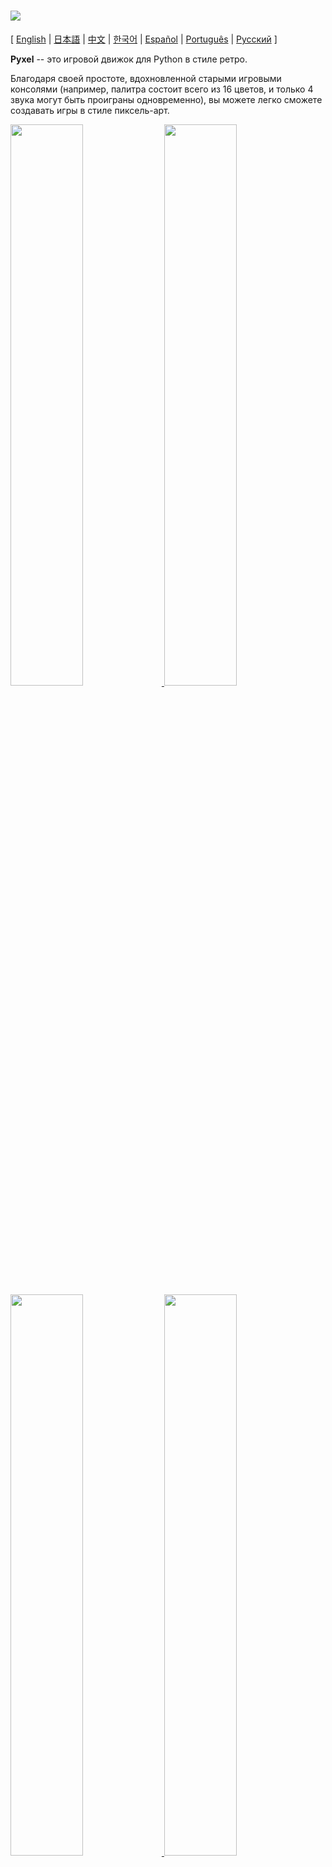 # <img src="https://raw.githubusercontent.com/kitao/pyxel/master/images/pyxel_logo_152x64.png">

[ [English](https://github.com/kitao/pyxel/blob/master/README.md) | [日本語](https://github.com/kitao/pyxel/blob/master/README.ja.md) | [中文](https://github.com/kitao/pyxel/blob/master/README.cn.md) | [한국어](https://github.com/kitao/pyxel/blob/master/README.ko.md) | [Español](https://github.com/kitao/pyxel/blob/master/README.es.md) | [Português](https://github.com/kitao/pyxel/blob/master/README.pt.md) | [Русский](https://github.com/kitao/pyxel/blob/master/README.ru.md) ]

**Pyxel** -- это игровой движок для Python в стиле ретро.

Благодаря своей простоте, вдохновленной старыми игровыми консолями (например, палитра состоит всего из 16 цветов, и только 4 звука могут быть проиграны одновременно), вы можете легко сможете создавать игры в стиле пиксель-арт.

<a href="https://github.com/kitao/pyxel/blob/master/pyxel/examples/01_hello_pyxel.py" target="_blank">
<img src="https://raw.githubusercontent.com/kitao/pyxel/master/pyxel/examples/screenshots/01_hello_pyxel.gif" width="48%">
</a>

<a href="https://github.com/kitao/pyxel/blob/master/pyxel/examples/02_jump_game.py" target="_blank">
<img src="https://raw.githubusercontent.com/kitao/pyxel/master/pyxel/examples/screenshots/02_jump_game.gif" width="48%">
</a>

<a href="https://github.com/kitao/pyxel/blob/master/pyxel/examples/03_draw_api.py" target="_blank">
<img src="https://raw.githubusercontent.com/kitao/pyxel/master/pyxel/examples/screenshots/03_draw_api.gif" width="48%">
</a>

<a href="https://github.com/kitao/pyxel/blob/master/pyxel/examples/04_sound_api.py" target="_blank">
<img src="https://raw.githubusercontent.com/kitao/pyxel/master/pyxel/examples/screenshots/04_sound_api.gif" width="48%">
</a>

<a href="https://github.com/kitao/pyxel/blob/master/pyxel/editor/screenshots/image_tilemap_editor.gif" target="_blank">
<img src="https://raw.githubusercontent.com/kitao/pyxel/master/pyxel/editor/screenshots/image_tilemap_editor.gif" width="48%">
</a>

<a href="https://github.com/kitao/pyxel/blob/master/pyxel/editor/screenshots/sound_music_editor.gif" target="_blank">
<img src="https://raw.githubusercontent.com/kitao/pyxel/master/pyxel/editor/screenshots/sound_music_editor.gif" width="48%">
</a>

Характеристики игровой консоли и API для Pyxel позаимствованны из замечательной [PICO-8](https://www.lexaloffle.com/pico-8.php) и[TIC-80](https://tic.computer/).

Pyxel -- программа с открытым кодом и бесплатна для использовния. За дело!

## Характеристики

- Запускается на Windows, Mac и Linux
- Код пишется на Python3
- Фиксированная 16-цветная палитра
- 3 набора изображений 256x256 пикселей
- 8 тайлмапов 256x256 пикселей
- 4 канала с 64 определяемыми пользователем звуками
- 8 музыкальных композиций
- Ввод с клавиатуры, мышки или игрового контроллера
- Редактор изображений и звука

### Цветовая Палитра

<img src="https://raw.githubusercontent.com/kitao/pyxel/master/pyxel/examples/screenshots/05_color_palette.png">
<br><br>
<img src="https://raw.githubusercontent.com/kitao/pyxel/master/images/pyxel_palette.png">

## Как установить

### Для Windows

Сначала установите [Python3](https://www.python.org/) (версия 3.6.8 и выше).

Во время установки Python3 с помощью официального установщика, выберите опцию **add Python to PATH**, нажав кнопку внизу:

<img src="https://raw.githubusercontent.com/kitao/pyxel/master/images/python_installer.png">

Затем установите Pyxel, используя следующую `pip` команду из командной строки:

```sh
pip install -U pyxel
```

### Для Mac

Сначала в среде, где установлен менеджер пакетов [Homebrew](https://brew.sh/), установите [Python3](https://www.python.org/) (версия 3.6.8 или выше) и необходимые пакеты с помощью следующей команды:

```sh
brew install python3 gcc sdl2 sdl2_image gifsicle
```

Конечно, вы можете установить Python3 и другим способом, но знайте, что вам нужно установить и другие библиотеки.

Затем **перезапустите терминал** и установите Pyxel, используя следующую `pip3` команду:

```sh
pip3 install -U pyxel
```

### Для Linux

Установите [Python3](https://www.python.org/) (версия 3.6.8 или выше) и необходимые пакеты способом, соответствующим вашему дистрибутиву.

**Ubuntu:**

```sh
sudo apt install python3 python3-pip libsdl2-dev libsdl2-image-dev gifsicle
sudo -H pip3 install -U pyxel
```

### Для других сред

Чтобы установить Pyxel в среде, отличной от вышеупомянутых (32-bit Linux, Raspberry PI и т.п.), следуйте следующим инструкциям по сборке:

#### Установите необходимые инструменты и пакеты

- C++ build toolchain (вместе с командами gcc и make)
- libsdl2-dev и libsdl2-image-dev
- [Python3](https://www.python.org/) (версия 3.6.8 или выше) и команда pip

#### Выполните следующие команды в любой папке

```sh
git clone https://github.com/kitao/pyxel.git
cd pyxel
make -C pyxel/core clean all
pip3 install .
```

### Установите примеры

После установки Pyxel, примеры Pyxel будут скопированы в открытую директорию по выполнении этой команды:

```sh
install_pyxel_examples
```

Список примеров, которые будут скопированы:

- [01_hello_pyxel.py](https://github.com/kitao/pyxel/blob/master/pyxel/examples/01_hello_pyxel.py) - Простейшее приложение
- [02_jump_game.py](https://github.com/kitao/pyxel/blob/master/pyxel/examples/02_jump_game.py) - Игра прыжков с простейшими ресурсными файлами Pyxel
- [03_draw_api.py](https://github.com/kitao/pyxel/blob/master/pyxel/examples/03_draw_api.py) - Демонстрация художественного API
- [04_sound_api.py](https://github.com/kitao/pyxel/blob/master/pyxel/examples/04_sound_api.py) - Демонстрация звукового API
- [05_color_palette.py](https://github.com/kitao/pyxel/blob/master/pyxel/examples/05_color_palette.py) - Цветовая палитра
- [06_click_game.py](https://github.com/kitao/pyxel/blob/master/pyxel/examples/06_click_game.py) - Игра с кликами мышкой
- [07_snake.py](https://github.com/kitao/pyxel/blob/master/pyxel/examples/07_snake.py) - Змейка с BGM
- [08_triangle_api.py](https://github.com/kitao/pyxel/blob/master/pyxel/examples/08_triangle_api.py) - Демонстрация API по рисованию треугольных полигонов

Эти примеры могут быть выполнены как обычный код Python3:

**Windows:**

```sh
cd pyxel_examples
python 01_hello_pyxel.py
```

**Mac / Linux:**

```sh
cd pyxel_examples
python3 01_hello_pyxel.py
```

## Как использовать Pyxel

### Создание Pyxel-приложения

После импортирования модуля Pyxel в ваш код на Python, сначала укажите размер окна с помощью команды `init`, затем запустите Pyxel-приложение с помощью функции `run`.

```python
import pyxel

pyxel.init(160, 120)

def update():
    if pyxel.btnp(pyxel.KEY_Q):
        pyxel.quit()

def draw():
    pyxel.cls(0)
    pyxel.rect(10, 10, 20, 20, 11)

pyxel.run(update, draw)
```

Агрументы функции `run` -- это функции `update` для обновления внутренней игровой логики каждый кадр и функции `draw` для отображения объектов на экране по мере необходимости.

В самом приложении рекомендуется свернуть код Pyxel в один класс (смотрите пример).

```python
import pyxel

class App:
    def __init__(self):
        pyxel.init(160, 120)
        self.x = 0
        pyxel.run(self.update, self.draw)

    def update(self):
        self.x = (self.x + 1) % pyxel.width

    def draw(self):
        pyxel.cls(0)
        pyxel.rect(self.x, 0, 8, 8, 9)

App()
```

Можно также писать простые програмки, используя функции `show` и `flip` для отображения простейшей графики и анимаций.

Функция `show` выводит изображение на экран и ждет нажатия клавиши `ESC`.

```python
import pyxel

pyxel.init(120, 120)
pyxel.cls(1)
pyxel.circb(60, 60, 40, 7)
pyxel.show()
```

Функция `flip` обновляет изображение на экране единожды.

```python
import pyxel

pyxel.init(120, 80)

while True:
    pyxel.cls(3)
    pyxel.rectb(pyxel.frame_count % 160 - 40, 20, 40, 40, 7)
    pyxel.flip()
```

### Особые клавиши

Следующие особые клавиши можно применять во время выполнения Pyxel-приложения:

- `Esc`<br>
Выйти из приложения
- `Alt(Option)+1`<br>
Выполнить снимок экрана и сохранить его на рабочий стол
- `Alt(Option)+2`<br>
Начать захват экрана игры
- `Alt(Option)+3`<br>
Сохранить видео, полученное захватом экрана (gif) на рабочий стол (до 30 секунд)
- `Alt(Option)+0`<br>
Включить/выключить мониториг производительности (fps, время на update, время на draw)
- `Alt(Option)+Enter`<br>
Войти/выйти из полноэкранного режима

### Как создать ресурсный файл

Встроенный Pyxel Editor может создавать изображени и звуки, используемые в Pyxel-приложении.

Pyxel Editor запускается с помощью следующей команды:

```sh
pyxeleditor [имя_ресурсного_файла]
```

Если указанный ресурсный (.pyxres) сужествует, то он будет загружен. В противном случае будет создан файл с указанным именем.
Если имя файла пропущено, то используется стандартное имя `my_resource.pyxres`

После запуска Pyxel Editor, можно переключаться между различными файлами способом drag-and-drop. Если данное действие произвести, зажав клавишу ``Ctrl``(``Cmd``), то только файл, редактируемый на данный момент, будет загружен. Это действие позволяет комбинировать несколько файлов в один.

Созданный ресурсный файл может быть загружен в программу с помощью функции `load`.

Редактор Pyxel Editor оснащем следующими режимами редактирования.

**Редактор изоборажений:**

Режим редактирования наборов изображений.

<img src="https://raw.githubusercontent.com/kitao/pyxel/master/pyxel/editor/screenshots/image_editor.gif">

Путем перетаскивания png файла на экран редактора изображений, изображение может быть загружено в выбранный набор.

**Редактор тайлмапов:**

Режим редактирования тайлмапов, в котором изоражения расположены в плиточном порядке.

<img src="https://raw.githubusercontent.com/kitao/pyxel/master/pyxel/editor/screenshots/tilemap_editor.gif">

**Редактор звука:**

Режим для редактирования звуковых файлов.

<img src="https://raw.githubusercontent.com/kitao/pyxel/master/pyxel/editor/screenshots/sound_editor.gif">

**Редактор музыки:**

Режим для редактирования музыки, в которой звуки расставлены в порядке проигрывания.

<img src="https://raw.githubusercontent.com/kitao/pyxel/master/pyxel/editor/screenshots/music_editor.gif">

### Другие методы создания ресурсов

Изображения и тайлмапы Pyxel могут также быть созданы следующим образом:

- Создайте изображение из списка строк с помощью функций `Image.set` или `Tilemap.set`.
- Загрузите png файл, выполненный в палитре Pyxel, с помощью функции `Image.load`

Звуки Pyxel могут также быть созданы следующим образом:

- Создайте звук из строк с помощью функций `Sound.set` или `Music.set`

Обратитесь к руководству по API (ниже) для получения более подробной информации о использовании этих функций.

### Как создать самостоятельный исполняемый файл

Используя предоставленный Pyxel Packager, можно создать исполняемый файл, который будет запускаться даже в средах, где не установлен Python.

Для создания самостоятельного исполнительного файла, в среде, где установлен [PyInstaller](https://www.pyinstaller.org/), укажите файл Python, используемый для запуска приложения, для команды `pyxelpackager` следующим образом:

```sh
pyxelpackager имя_файла
```

Когда процесс завершится, самостоятельный исполняемый файл будет создане в папке `dist`.

Если также необходимы ресурсные файлы .pyxres или .png, разместите их в папке `assets`, и они будут включены.

Также можно выбрать иконку, добавив аргументы ``-i icon_file`` к команде.

## Руководство по API

### Система

- `width`, `height`<br>
Ширина и высота окна

- `frame_count`<br>
Количество отрисованных кадров

- `init(width, height, [caption], [scale], [palette], [fps], [quit_key], [fullscreen])`<br>
Инициализировать Pyxel-приложение с указанными размерами экрана (`width`, `height`). Максимальный размер этих параметров 256<br>
Также возможно указать название окна с помощью параметра `caption`, масштаб окна параметром `scale`, палитру цветов `palette`, фреймрейт `fps`, клавишу для выхода из приложения `quit_key`, а также запускать ли приложение в полнокранном режиме или нет с помощью параметра `fullscreen`. Палитра указывается как список из 16 элементов, обозначающий 24-битные цвета.<br>
Пример: `pyxel.init(160, 120, caption="Pyxel with PICO-8 palette", palette=[0x000000, 0x1D2B53, 0x7E2553, 0x008751, 0xAB5236, 0x5F574F, 0xC2C3C7, 0xFFF1E8, 0xFF004D, 0xFFA300, 0xFFEC27, 0x00E436, 0x29ADFF, 0x83769C, 0xFF77A8, 0xFFCCAA], quit_key=pyxel.KEY_NONE, fullscreen=True)`

- `run(update, draw)`<br>
Запустить Pyxel-приложение, использующее функцию `update` для обновления внутренней логики и `draw` для рисования

- `quit()`<br>
Завершить работу Pyxel-приложения.

- `flip()`<br>
Принудительно отрисовать кадр (не для использования в настоящих приложениях)

- `show()`<br>
Отрисовать кадр и ждать выхода из приложения (не для использования в настоящих приложениях)

### Ресурсы

- `save(имя_файла)`<br>
Сохранить ресурсный файл (.pyxres) в директории исполняемого скрипта

- `load(имя_файла, [image], [tilemap], [sound], [music])`<br>
Загрузить ресурсный файл (.pyxres) из директории исполняемого скрипта. Если ``False`` указано для типа ресурса, соответствующий ресурс не будет загружен.

### Ввод

- `mouse_x`, `mouse_y`<br>
Получить положение курсора мышки

- `mouse_wheel`<br>
Получить значение колесика мышки

- `btn(клавиша)`<br>
Получить `Ture`, если `клавиша` нажата, в противном случае получить `False`. ([Список определений клавиш](https://github.com/kitao/pyxel/blob/master/pyxel/__init__.py))

- `btnp(клавиша, [hold], [period])`<br>
Получить `True`, если `клавиша` нажата в данный кадр, в противном случае получить `False`. В случае, если указаны параметры `hold` и `period`, `True` будет возвращено каждые `period` кадров, когда `key` уже зажата более `hold` кадров

- `btnr(клавиша)`<br>
Получить `True`, если `клавиша` была отпущена в данный кадр, в противном случае получить `False`

- `mouse(видна)`<br>
Установить видимость курсора: если `visible` равно `True`, сделать виндым, если `False`, то невидимым. Даже если курсор не отображается, его позицию всё равно можно получить соответствующими функциями.

### Графика

- `image(img, [system])`<br>
Оперировать набором изображений `img`(0-2) (смотрите класс Image). Если `system` равно `True`, можно получить доступ к системному набору изображений. 3 для шрифтов и редактора ресурсов. 4 для экрана<br>
Пример: `pyxel.image(0).load(0, 0, "title.png")`

- `tilemap(tm)`<br>
Оперировать тайлмапом `tm`(0-7) (смотрите класс Tilemap)

- `clip(x, y, w, h)`<br>
Установить площадь рисования экрана с (`x`, `y`) до ширины `w` и высоты `h`. Сбросить площадь рисования до полного экрана можно с помощью `clip()`

- `pal(col1, col2)`<br>
Поменять цвет `col1` с цветом `col2` во время рисования. Восстановить изначальную палитру можно с помощью `pal()`

- `cls(col)`<br>
Заполнить (очистить) экран цветом `col`

- `pget(x, y)`<br>
Получить цвет пикселя по координатам (`x`, `y`)

- `pset(x, y, col)`<br>
Нарисовать пиксель цвета `col` по координатам (`x`, `y`)

- `line(x1, y1, x2, y2, col)`<br>
Нарисовать отрезок цвета `col` из (`x1`, `y1`) в (`x2`, `y2`)

- `rect(x, y, w, h, col)`<br>
Нарисовать прямоугольник ширины, высоты `w` и цвета `h`,по координатам (`x`, `y`)

- `rectb(x, y, w, h, col)`<br>
Нарисовать контур прямоугольника ширины, высоты `w` и цвета `h`, по координатам (`x`, `y`)

- `circ(x, y, r, col)`<br>
Нарисовать круг радиуса `r` и цвета `col`, центром в (`x`, `y`)

- `circb(x, y, r, col)`<br>
Нарисовать окружность радиуса `r` и цвета `col`, центром в (`x`, `y`)

- `tri(x1, y1, x2, y2, x3, y3, col)`<br>
Нарисовать треугольник с вершинами в координатах (`x1`, `y1`), (`x2`, `y2`), (`x3`, `y3`) и цвета `col`

- `trib(x1, y1, x2, y2, x3, y3, col)`<br>
Нарисовать контур треугольника с вершинами в координатах (`x1`, `y1`), (`x2`, `y2`), (`x3`, `y3`) и цвета `col`

- `blt(x, y, img, u, v, w, h, [colkey])`<br>
Скопировать область размеров (`w`, `h`), по координатам (`u`, `v`) набора изображений `img`(0-2) по координатам (`x`, `y`) на экране. Если для `w` и/или `h` установлено отрицательное значение, изображение будет развернуто горизонтально и/или вертикально. Если указан параметр `colkey`, соответствующий свет будет считаться цветом фона (прозрачным цветом)

- `bltm(x, y, tm, u, v, w, h, [colkey])`<br>
Нарисовать из тайлмапа `tm`(0-7) по координатам (`x`, `y`) тайл размером (`w`, `h`), находящийся по координатам (`u`, `v`). Если указан параметр `colkey`, соответствующий цвет будет считаться цветом фона (прозрачным цветом). Тайл тайлмапа рисуется размера 8x8. Если номер тайла равен 0, означает регион (0, 0)-(7, 7) набора изображений, если 1, означает регион (8, 0) - (15, 0) 

- `text(x, y, s, col)`<br>
Нарисовать строку текста `s` цвета `col` по координате (`x`, `y`)

### Аудио

- `sound(snd, [system])`<br>
Оперировать звуком `snd`(0-63) (смотрите класс Sound). Если `system` равно `True`, можно получить доступ к звуку 64 для системы
Пример: `pyxel.sound(0).speed = 60`

- `music(msc)`<br>
Оперировать музыкой `msc`(0-7) (смотрите класс Music)

- `play_pos(ch)`<br>
Получить позицию канала `ch`. Сотни и тысяци обозначают номер звука, единицы и десятки обозначают номер ноты. Если проигрывание выключено, будет возвращено `-1`

- `play(ch, snd, loop=False)`<br>
Проиграть звук `snd`(0-63) на канале `ch`(0-3). Проиграть по-порядку, если `snd` -- список

- `playm(msc, loop=False)`<br>
Проиграть трек `msc`(0-7)

- `stop([ch])`<br>
Остановить воспроизведение на всех каналах. Если указан канал `ch`(0-3), остановить только его

### Класс Image

- `width`, `height`<br>
Ширина и высота изображения

- `data`<br>
Данные изображения (матрица 256x256)

- `get(x, y)`<br>
Получить данные изображения в точке (`x`, `y`)

- `set(x, y, data)`<br>
Установить данные изображения в точке (`x`, `y`) числом или списком строк<br>
Пример: `pyxel.image(0).set(10, 10, ["1234", "5678", "9abc", "defg"])`

- `load(x, y, имя_файла)`<br>
Загрузить png изображение из директории исполняемого скрипта с координаты (`x`, `y`)

- `copy(x, y, img, u, v, w, h)`<br>
Скопировать регион размера (`w`, `h`) с координаты (`u`, `v`) набора изображений `img`(0-3) по координатам (`x`, `y`) 

### Класс Tilemap

- `width`, `height`<br>
Ширина и высота тайлмапа

- `data`<br>
Данные тайлмапа (матрица 256x256)

- `refimg`<br>
Набор изображений, на который ссылается тайлмап

- `get(x, y)`<br>
Получить данные тайлмапа в точке (`x`, `y`)

- `set(x, y, data)`<br>
Установить данные тайлмапа в точке (`x`, `y`) числом или списком строк.<br>
Пример: `pyxel.tilemap(0).set(0, 0, ["000102", "202122", "a0a1a2", "b0b1b2"])`

- `copy(x, y, tm, u, v, w, h)`<br>
Скопировать регион размера (`w`, `h`) с координаты (`u`, `v`) тайлмапа `tm`(0-7) по координатам (`x`, `y`)

### Класс Sound

- `note`<br>
Список нот(0-127) (33 = 'A2' = 440Hz)

- `tone`<br>
Список тонов(0:Треугольник / 1:Квадрат / 2:Пульс / 3:Шум)

- `volume`<br>
Список громкости(0-7)

- `effect`<br>
Список эффектов(0:Нет / 1:Слайд / 2:Вибрато / 3:Затихание)

- `speed`<br>
Длина ноты(120 = 1 секунда в тон)

- `set(note, tone, volume, effect, speed)`<br>
Установить ноту, тон, громкость и эффект с помощью строки. Если длины строк короче ноты, зацикливается 

- `set_note(note)`<br>
Установить ноту с помощью строки, составленной по форме 'CDEFGAB'+'#-'+'0123' или 'R'. Регистр и пробелы игнорируются<br>
Пример: `pyxel.sound(0).set_note("G2B-2D3R RF3F3F3")`

- `set_tone(tone)`<br>
Установить тон строкой, составленной из 'TSPN'. Регистр и пробелы игнорируются<br>
Пример: `pyxel.sound(0).set_tone("TTSS PPPN")`

- `set_volume(volume)`<br>
Установить громкость с помощью строки, составленной из '01234567'. Регистр и пробелы игнорируютсяd<br>
Пример: `pyxel.sound(0).set_volume("7777 7531")`

- `set_effect(effect)`<br>
Установить эффект с помощью строки, составленной из 'NSVF'. Регистр и пробелы игнорируются<br>
Пример: `pyxel.sound(0).set_effect("NFNF NVVS")`

### Класс Music

- `ch0`<br>
Список для проигрывания звуков(0-63) на канале 0. Пустой список означает, что канал не используется для проигрывания

- `ch1`<br>
Список для проигрывания звуков(0-63) на канале 1. Пустой список означает, что канал не используется для проигрывания

- `ch2`<br>
Список для проигрывания звуков(0-63) на канале 2. Пустой список означает, что канал не используется для проигрывания

- `ch3`<br>
Список для проигрывания звуков(0-63) на канале 3. Пустой список означает, что канал не используется для проигрывания

- `set(ch0, ch1, ch2, ch3)`<br>
Установить список звукок для всех каналов. Пустой список означает, что канал не используется для проигрывания
Пример: `pyxel.music(0).set([0, 1], [2, 3], [4], [])`

- `set_ch0(data)`<br>
Установить список звуков(0-63) канала 0

- `set_ch1(data)`<br>
Установить список звуков(0-63) канала 1

- `set_ch2(data)`<br>
Установить список звуков(0-63) канала 2

- `set_ch3(data)`<br>
Установить список звуков(0-63) канала 3

## Как сделать вклад в развитие проекта?

### Опубликование проблемы

Используйте [трекер проблем](https://github.com/kitao/pyxel/issues) для опубликования отчетов о багах и предложений о добавлении новых элементов или улучшения работы существующих.
Пожалуйста, перед опубликованием убедитесь, что в трекере проблем нет похожих публикаций.

Для опубликования отчета, воспользуйтесь подходящей формой [отсюда](https://github.com/kitao/pyxel/issues/new/choose).

### Ручное тестирование

Ручное тестирование кода и написание отчетов о багах, предложений по улучшению в трекере проблем приветствуется!

### Опубликование pull-запроса

Патчи/фиксы принимаются в форме pull-запросов (PRы). Убедитель, что проблема, к которой относится pull-запрос, открыта в трекере проблем.

Опубликованный pull-запрос считается опубликованным под лицензией [MIT license](https://github.com/kitao/pyxel/blob/master/LICENSE).

## Прочая информация

- [Wiki (Англоязычная)](https://github.com/kitao/pyxel/wiki)
- [Subreddit](https://www.reddit.com/r/pyxel/)
- [Сервер Discord (Англоязычный)](https://discord.gg/FC7kUZJ)
- [Сервер Discord (Японский - 日本語版)](https://discord.gg/qHA5BCS)

## Лицензия

Pyxel пользуеься лицензией [MIT license](http://en.wikipedia.org/wiki/MIT_License). Его можно использовать в частном ПО при условии того, что все копии лицензионного ПО содержат копию MIT License terms and the copyright notice.

Pyxel использует следующее ПО:

- [SDL2](https://www.libsdl.org/)
- [miniz-cpp](https://github.com/tfussell/miniz-cpp)
- [Gifsicle](https://www.lcdf.org/gifsicle/)
